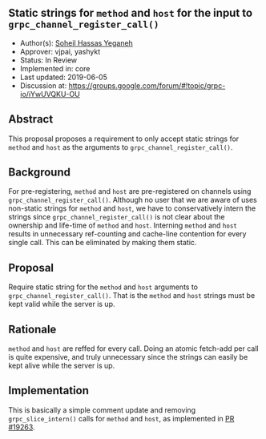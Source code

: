 Static strings for `method` and `host` for the input to `grpc_channel_register_call()`
----
* Author(s): [Soheil Hassas Yeganeh](https://github.com/soheilhy)
* Approver: vjpai, yashykt
* Status: In Review
* Implemented in: core
* Last updated: 2019-06-05
* Discussion at: https://groups.google.com/forum/#!topic/grpc-io/iYwUVQKU-OU

## Abstract

This proposal proposes a requirement to only accept static strings for
`method` and `host` as the arguments to `grpc_channel_register_call()`.

## Background

For pre-registering, `method` and `host` are pre-registered on channels using
`grpc_channel_register_call()`. Although no user that we are aware of uses
non-static strings for `method` and `host`, we have to conservatively intern the
strings since `grpc_channel_register_call()` is not clear about the ownership
and life-time of `method` and `host`. Interning `method` and `host` results in
unnecessary ref-counting and cache-line contention for every single call. This
can be eliminated by making them static.

## Proposal

Require static string for the `method` and `host` arguments to
`grpc_channel_register_call()`. That is the `method` and `host` strings must
be kept valid while the server is up.

## Rationale

`method` and `host` are reffed for every call. Doing an atomic fetch-add per
call is quite expensive, and truly unnecessary since the strings can easily be
kept alive while the server is up.

## Implementation

This is basically a simple comment update and removing `grpc_slice_intern()`
calls for `method` and `host`, as implemented in
[PR #19263](https://github.com/grpc/grpc/pull/19263).
